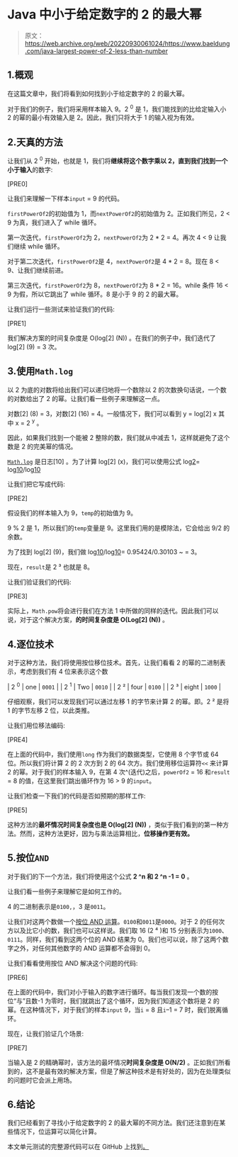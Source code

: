 # Java 中小于给定数字的 2 的最大幂

> 原文：<https://web.archive.org/web/20220930061024/https://www.baeldung.com/java-largest-power-of-2-less-than-number>

## 1.概观

在这篇文章中，我们将看到如何找到小于给定数字的 2 的最大幂。

对于我们的例子，我们将采用样本输入 9。2 <sup>0</sup> 是 1，我们能找到的比给定输入小 2 的幂的最小有效输入是 2。因此，我们只将大于 1 的输入视为有效。

## 2.天真的方法

让我们从 2 <sup>0</sup> 开始，也就是 1，我们将**继续将这个数字乘以 2，直到我们找到一个小于输入**的数字:

[PRE0]

让我们来理解一下样本`input` = 9 的代码。

`firstPowerOf2`的初始值为 1，而`nextPowerOf2`的初始值为 2。正如我们所见，2 < 9 为真，我们进入了 while 循环。

第一次迭代，`firstPowerOf2`为 2，`nextPowerOf2`为 2 * 2 = 4。再次 4 < 9 让我们继续 while 循环。

对于第二次迭代，`firstPowerOf2`是 4，`nextPowerOf2`是 4 * 2 = 8。现在 8 < 9、让我们继续前进。

第三次迭代，`firstPowerOf2`为 8，`nextPowerOf2`为 8 * 2 = 16。while 条件 16 < 9 为假，所以它跳出了 while 循环。8 是小于 9 的 2 的最大幂。

让我们运行一些测试来验证我们的代码:

[PRE1]

我们解决方案的时间复杂度是 O(log[2] (N)) 。在我们的例子中，我们迭代了 log[2] (9) = 3 次。

## 3.使用`Math.log`

以 2 为底的对数将给出我们可以递归地将一个数除以 2 的次数换句话说，一个数的对数给出了 2 的幂。让我们看一些例子来理解这一点。

对数[2] (8) = 3，对数[2] (16) = 4。一般情况下，我们可以看到 y = log[2] x 其中 x = 2 <sup>y</sup> 。

因此，如果我们找到一个能被 2 整除的数，我们就从中减去 1，这样就避免了这个数是 2 的完美幂的情况。

[`Math.log`](/web/20221208143856/https://www.baeldung.com/java-lang-math) 是日志[10] 。为了计算 log[2] (x)，我们可以使用公式 log[2](x)= log[10](x)/log[10](2)

让我们把它写成代码:

[PRE2]

假设我们的样本输入为 9，`temp`的初始值为 9。

9 % 2 是 1，所以我们的`temp`变量是 9。这里我们用的是模除法，它会给出 9/2 的余数。

为了找到 log[2] (9)，我们做 log[10](9)/log[10](2)= 0.95424/0.30103 ~ = 3。

现在，`result`是 2 ³ 也就是 8。

让我们验证我们的代码:

[PRE3]

实际上，`Math.pow`将会进行我们在方法 1 中所做的同样的迭代。因此我们可以说，对于这个解决方案，**的时间复杂度是 O(Log[2] (N))** 。

## 4.逐位技术

对于这种方法，我们将使用按位移位技术。首先，让我们看看 2 的幂的二进制表示，考虑到我们有 4 位来表示这个数

| 2 <sup>0</sup> | one | `0001` |
| 2 <sup>1</sup> | Two | `0010` |
| 2 ² | four | `0100` |
| 2 ³ | eight | `1000` |

仔细观察，我们可以发现我们可以通过左移 1 的字节来计算 2 的幂。即。2 ² 是将 1 的字节左移 2 位，以此类推。

让我们用位移法编码:

[PRE4]

在上面的代码中，我们使用`long` 作为我们的数据类型，它使用 8 个字节或 64 位。所以我们将计算 2 的 2 次方到 2 的 64 次方。我们使用移位运算符`<<` 来计算 2 的幂。对于我们的样本输入 9，在第 4 次^(迭代)之后，`powerOf2` = 16 和`result` = 8 的值，在这里我们跳出循环作为 16 > 9 的`input`。

让我们检查一下我们的代码是否如预期的那样工作:

[PRE5]

这种方法的**最坏情况时间复杂度也是 O(log[2] (N))** ，类似于我们看到的第一种方法。然而，这种方法更好，因为与乘法运算相比，**位移操作更有效。**

## 5.按位`AND`

对于我们的下一个方法，我们将使用这个公式 **2 ^n 和 2 ^n -1 = 0** 。

让我们看一些例子来理解它是如何工作的。

4 的二进制表示是`0100,`，3 是`0011`。

让我们对这两个数做一个[按位 AND 运算](/web/20221208143856/https://www.baeldung.com/java-bitwise-operators)。`0100`和`0011`是`0000`。对于 2 的任何次方以及比它小的数，我们也可以这样说。我们取 16 (2 ⁴ )和 15 分别表示为`1000`、`0111`。同样，我们看到这两个位的 AND 结果为 0。我们也可以说，除了这两个数字之外，对任何其他数字的 AND 运算都不会得到 0。

让我们看看使用按位 AND 解决这个问题的代码:

[PRE6]

在上面的代码中，我们对小于输入的数字进行循环。每当我们发现一个数的按位“与”且数-1 为零时，我们就跳出了这个循环，因为我们知道这个数将是 2 的幂。在这种情况下，对于我们的样本`input` 9，当`i` = 8 且`i`–1 = 7 时，我们脱离循环。

现在，让我们验证几个场景:

[PRE7]

当输入是 2 的精确幂时，该方法的最坏情况**时间复杂度是 O(N/2)** 。正如我们所看到的，这不是最有效的解决方案，但是了解这种技术是有好处的，因为在处理类似的问题时它会派上用场。

## 6.结论

我们已经看到了寻找小于给定数字的 2 的最大幂的不同方法。我们还注意到在某些情况下，位运算可以简化计算。

本文单元测试的完整源代码可以在 GitHub 上找到[。](https://web.archive.org/web/20221208143856/https://github.com/eugenp/tutorials/tree/master/core-java-modules/core-java-lang-math-2)